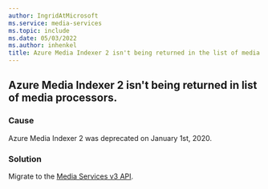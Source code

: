 ```yaml
---
author: IngridAtMicrosoft
ms.service: media-services
ms.topic: include
ms.date: 05/03/2022
ms.author: inhenkel
title: Azure Media Indexer 2 isn't being returned in the list of media processors.
---
```


<!-- 2201260010002678 -->

## Azure Media Indexer 2 isn't being returned in list of media processors.

### Cause

Azure Media Indexer 2 was deprecated on January 1st, 2020.

### Solution

Migrate to the [Media Services v3 API](../migrate-v-2-v-3-migration-introduction.md).
